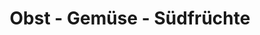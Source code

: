 ---
title: "Obst - Gemüse - Südfrüchte"
url: /starnberg/obst-gemuese-suedfruechte/
shop: Gemüse & Obst
---